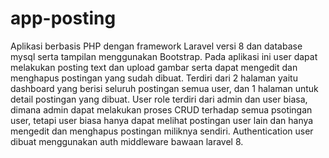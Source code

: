 # app-posting
Aplikasi berbasis PHP dengan framework Laravel versi 8 dan database mysql serta tampilan menggunakan Bootstrap. 
Pada aplikasi ini user dapat melakukan posting text dan upload gambar serta dapat mengedit dan menghapus postingan yang sudah dibuat.
Terdiri dari 2 halaman yaitu dashboard yang berisi seluruh postingan semua user, dan 1 halaman untuk detail postingan yang dibuat.
User role terdiri dari admin dan user biasa, dimana admin dapat melakukan proses CRUD terhadap semua psotingan user, tetapi user biasa hanya dapat melihat postingan user lain dan hanya mengedit dan menghapus postingan miliknya sendiri. 
Authentication user dibuat menggunakan auth middleware bawaan laravel 8.
